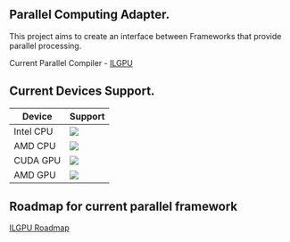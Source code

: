 ## Parallel Computing Adapter.

This project aims to create an interface between Frameworks that provide parallel processing.

Current Parallel Compiler - [ILGPU](http://ilgpu.net/)

## Current Devices Support.

Device | Support
------------ | -------------
Intel CPU | ![](https://raw.githubusercontent.com/snownz/Virtual-Intelligence/Git/Info/images/ok.png)
AMD CPU | ![](https://raw.githubusercontent.com/snownz/Virtual-Intelligence/Git/Info/images/ok.png)
CUDA GPU | ![](https://raw.githubusercontent.com/snownz/Virtual-Intelligence/Git/Info/images/ok.png)
AMD GPU | ![](https://raw.githubusercontent.com/snownz/Virtual-Intelligence/Git/Info/images/not.png)

## Roadmap for current parallel framework

[ILGPU Roadmap](http://ilgpu.net/Home/Roadmap)
